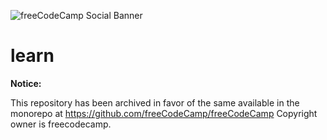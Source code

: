 ![freeCodeCamp Social Banner](https://s3.amazonaws.com/freecodecamp/wide-social-banner.png)

# learn

**Notice:**

This repository has been archived in favor of the same available in the monorepo at <https://github.com/freeCodeCamp/freeCodeCamp>
Copyright owner is freecodecamp.
